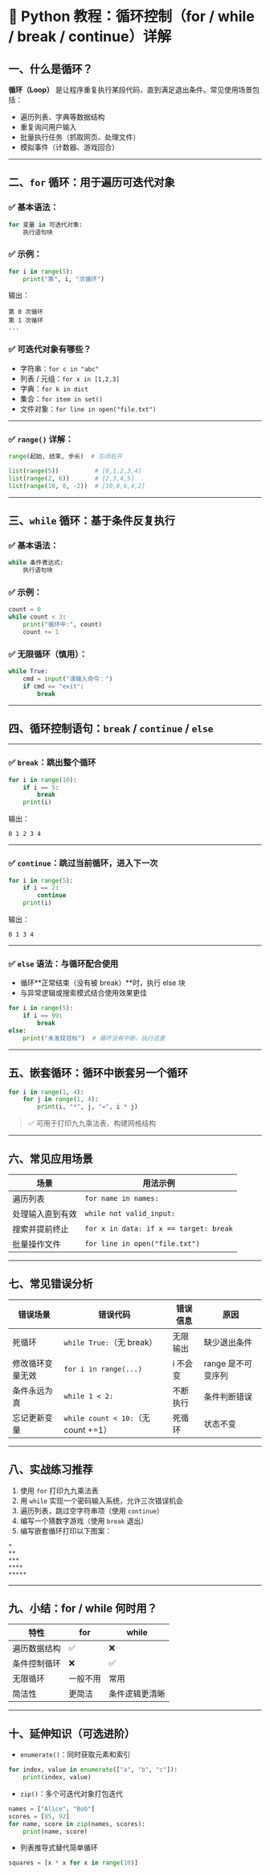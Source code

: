 # 📘 Python 教程：循环控制（for / while / break / continue）详解



## 一、什么是循环？

**循环（Loop）** 是让程序重复执行某段代码，直到满足退出条件。常见使用场景包括：

- 遍历列表、字典等数据结构
- 重复询问用户输入
- 批量执行任务（抓取网页、处理文件）
- 模拟事件（计数器、游戏回合）

---

## 二、`for` 循环：用于**遍历可迭代对象**

### ✅ 基本语法：

```python
for 变量 in 可迭代对象:
    执行语句块
```

### ✅ 示例：

```python
for i in range(5):
    print("第", i, "次循环")
```

输出：
```
第 0 次循环
第 1 次循环
...
```

### ✅ 可迭代对象有哪些？

- 字符串：`for c in "abc"`
- 列表 / 元组：`for x in [1,2,3]`
- 字典：`for k in dict`
- 集合：`for item in set()`
- 文件对象：`for line in open("file.txt")`

---

### ✅ `range()` 详解：

```python
range(起始, 结束, 步长)  # 左闭右开
```

```python
list(range(5))          # [0,1,2,3,4]
list(range(2, 6))       # [2,3,4,5]
list(range(10, 0, -2))  # [10,8,6,4,2]
```

---

## 三、`while` 循环：**基于条件反复执行**

### ✅ 基本语法：

```python
while 条件表达式:
    执行语句块
```

### ✅ 示例：

```python
count = 0
while count < 3:
    print("循环中:", count)
    count += 1
```

### ✅ 无限循环（慎用）：

```python
while True:
    cmd = input("请输入命令：")
    if cmd == "exit":
        break
```

---

## 四、循环控制语句：`break` / `continue` / `else`

---

### ✅ `break`：**跳出整个循环**

```python
for i in range(10):
    if i == 5:
        break
    print(i)
```

输出：
```
0 1 2 3 4
```

---

### ✅ `continue`：**跳过当前循环，进入下一次**

```python
for i in range(5):
    if i == 2:
        continue
    print(i)
```

输出：
```
0 1 3 4
```

---

### ✅ `else` 语法：**与循环配合使用**

- 循环**正常结束（没有被 break）**时，执行 else 块
- 与异常逻辑或搜索模式结合使用效果更佳

```python
for i in range(5):
    if i == 99:
        break
else:
    print("未发现目标")  # 循环没有中断，执行这里
```

---

## 五、嵌套循环：**循环中嵌套另一个循环**

```python
for i in range(1, 4):
    for j in range(1, 4):
        print(i, "*", j, "=", i * j)
```

> ✅ 可用于打印九九乘法表、构建网格结构

---

## 六、常见应用场景

| 场景 | 用法示例 |
|------|----------|
| 遍历列表 | `for name in names:` |
| 处理输入直到有效 | `while not valid_input:` |
| 搜索并提前终止 | `for x in data: if x == target: break` |
| 批量操作文件 | `for line in open("file.txt")` |

---

## 七、常见错误分析

| 错误场景 | 错误代码 | 错误信息 | 原因 |
|----------|-----------|------------|-------|
| 死循环 | `while True:`（无 break） | 无限输出 | 缺少退出条件 |
| 修改循环变量无效 | `for i in range(...)` | i 不会变 | range 是不可变序列 |
| 条件永远为真 | `while 1 < 2:` | 不断执行 | 条件判断错误 |
| 忘记更新变量 | `while count < 10:`（无 count +=1） | 死循环 | 状态不变 |

---

## 八、实战练习推荐

1. 使用 `for` 打印九九乘法表  
2. 用 `while` 实现一个密码输入系统，允许三次错误机会  
3. 遍历列表，跳过空字符串项（使用 `continue`）  
4. 编写一个猜数字游戏（使用 `break` 退出）  
5. 编写嵌套循环打印以下图案：

```
*
**
***
****
*****
```

---

## 九、小结：for / while 何时用？

| 特性 | for | while |
|------|-----|-------|
| 遍历数据结构 | ✅ | ❌ |
| 条件控制循环 | ❌ | ✅ |
| 无限循环 | 一般不用 | 常用 |
| 简洁性 | 更简洁 | 条件逻辑更清晰 |

---

## 十、延伸知识（可选进阶）

- `enumerate()`：同时获取元素和索引
```python
for index, value in enumerate(["a", "b", "c"]):
    print(index, value)
```

- `zip()`：多个可迭代对象打包迭代
```python
names = ["Alice", "Bob"]
scores = [85, 92]
for name, score in zip(names, scores):
    print(name, score)
```

- 列表推导式替代简单循环
```python
squares = [x * x for x in range(10)]
```

